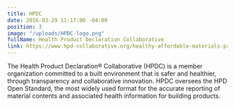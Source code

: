 ```yaml
---
title: HPDC
date: 2016-03-29 11:17:00 -04:00
position: 3
image: "/uploads/HPDC-logo.png"
fullName: Health Product Declaration Collaborative
link: https://www.hpd-collaborative.org/healthy-affordable-materials-project-hamp/
---
```


The Health Product Declaration® Collaborative (HPDC) is a member organization committed to a built environment that is safer and healthier, through transparency and collaborative innovation. HPDC oversees the HPD Open Standard, the most widely used format for the accurate reporting of material contents and associated health information for building products.
